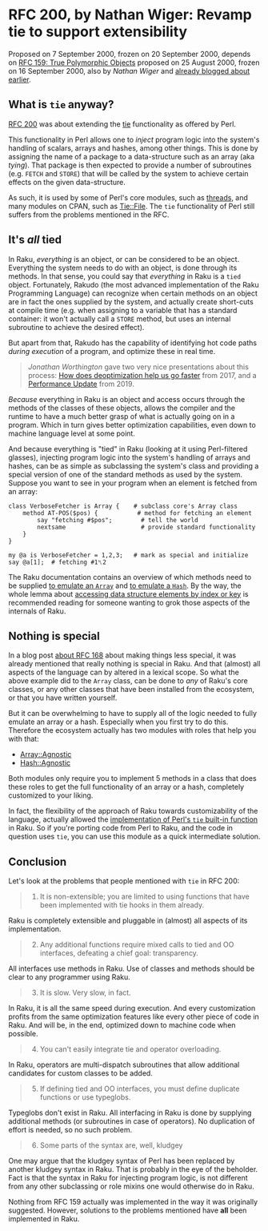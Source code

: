 # RFC 200, by Nathan Wiger: Revamp tie to support extensibility

Proposed on 7 September 2000, frozen on 20 September 2000, depends on
[RFC 159: True Polymorphic Objects](https://raku.org/archive/rfc/159.html)
proposed on 25 August 2000, frozen on 16 September 2000, also by *Nathan Wiger*
and [already blogged about earlier](https://raku-advent.blog/2020/08/17/rfc-159-by-nathan-wiger-true-polymorphic-objects/).

## What is `tie` anyway?

[RFC 200](https://raku.org/archive/rfc/200.html) was about extending the
[tie](https://perldoc.perl.org/5.32.0//functions/tie.html) functionality
as offered by Perl.

This functionality in Perl allows one to *inject* program logic into the
system's handling of scalars, arrays and hashes, among other things.  This
is done by assigning the name of a package to a data-structure such as an
array (aka *tying*).  That package is then expected to provide a number of
subroutines (e.g. `FETCH` and `STORE`) that will be called by the system
to achieve certain effects on the given data-structure.

As such, it is used by some of Perl's core modules, such as
[threads](https://perldoc.perl.org/5.32.0/threads.html), and many
modules on CPAN, such as [Tie::File](https://metacpan.org/pod/Tie::File).
The `tie` functionality of Perl still suffers from the problems mentioned
in the RFC.

## It's *all* tied

In Raku, *everything* is an object, or can be considered to be an object.
Everything the system needs to do with an object, is done through its
methods.  In that sense, you could say that *everything* in Raku is a
`tied` object.  Fortunately, Rakudo (the most advanced implementation of
the Raku Programming Language) can recognize when certain methods on an
object are in fact the ones supplied by the system, and actually
create short-cuts at compile time (e.g. when assigning to a variable
that has a standard container: it won't actually call a `STORE` method,
but uses an internal subroutine to achieve the desired effect).

But apart from that, Rakudo has the capability of identifying hot code
paths *during execution* of a program, and optimize these in real time.
> *Jonathan Worthington* gave two very nice presentations about this
process: [How does deoptimization help us go faster](http://jnthn.net/papers/2017-spw-deopt.pdf)
from 2017, and a [Performance Update](http://jnthn.net/papers/2019-perlcon-performance.pdf)
from 2019.

*Because* everything in Raku is an object and access occurs through
the methods of the classes of these objects, allows the compiler and
the runtime to have a much better grasp of what is actually going on
in a program.  Which in turn gives better optimization capabilities,
even down to machine language level at some point.

And because everything is "tied" in Raku (looking at it using
Perl-filtered glasses), injecting program logic into the system's
handling of arrays and hashes, can be as simple as subclassing the
system's class and providing a special version of one of the standard
methods as used by the system.  Suppose you want to see in your program
when an element is fetched from an array:

    class VerboseFetcher is Array {    # subclass core's Array class
        method AT-POS($pos) {           # method for fetching an element
            say "fetching #$pos";        # tell the world
            nextsame                     # provide standard functionality
        }
    }
    
    my @a is VerboseFetcher = 1,2,3;   # mark as special and initialize
    say @a[1];  # fetching #1␤2

The Raku documentation contains an overview of which methods need to be
supplied [to emulate an `Array`](https://docs.raku.org/language/subscripts#Methods_to_implement_for_positional_subscripting)
and [to emulate a `Hash`](https://docs.raku.org/language/subscripts#Methods_to_implement_for_associative_subscripting).
By the way, the whole lemma about
[accessing data structure elements by index or key](https://docs.raku.org/language/subscripts)
is recommended reading for someone wanting to grok those aspects of the
internals of Raku.

## Nothing is special

In a blog post [about RFC 168](https://raku-advent.blog/2020/08/07/rfc-168-by-johan-vromans-built-in-functions-should-be-functions/)
about making things less special, it was already mentioned that really
nothing is special in Raku.  And that (almost) all aspects of the language
can by altered in a lexical scope.  So what the above example did to the
`Array` class, can be done to *any* of Raku's core classes, or any other
classes that have been installed from the ecosystem, or that you have
written yourself.

But it can be overwhelming to have to supply all of the logic needed to
fully emulate an array or a hash.  Especially when you first try to do
this.  Therefore the ecosystem actually has two modules with roles
that help you with that:

- [Array::Agnostic](https://modules.raku.org/dist/Array::Agnostic)
- [Hash::Agnostic](https://modules.raku.org/dist/Hash::Agnostic)

Both modules only require you to implement 5 methods in a class that
does these roles to get the full functionality of an array or a
hash, completely customized to your liking.

In fact, the flexibility of the approach of Raku towards customizability
of the language, actually allowed the
[implementation of Perl's `tie` built-in function](https://modules.raku.org/dist/P5tie)
in Raku.  So if you're porting code from Perl to Raku, and the code in
question uses `tie`, you can use this module as a quick intermediate
solution.

## Conclusion

Let's look at the problems that people mentioned with `tie` in RFC 200:

> 1. It is non-extensible; you are limited to using functions that have been implemented with tie hooks in them already.

Raku is completely extensible and pluggable in (almost) all aspects of
its implementation.

> 2. Any additional functions require mixed calls to tied and OO interfaces, defeating a chief goal: transparency.

All interfaces use methods in Raku.  Use of classes and methods should
be clear to any programmer using Raku.

> 3. It is slow. Very slow, in fact.

In Raku, it is all the same speed during execution.  And every
customization profits from the same optimization features like every
other piece of code in Raku.  And will be, in the end, optimized down
to machine code when possible.

> 4. You can't easily integrate tie and operator overloading.

In Raku, operators are multi-dispatch subroutines that allow additional
candidates for custom classes to be added.

> 5. If defining tied and OO interfaces, you must define duplicate functions or use typeglobs.

Typeglobs don't exist in Raku.  All interfacing in Raku is done by
supplying additional methods (or subroutines in case of operators).
No duplication of effort is needed, so no such problem.

> 6. Some parts of the syntax are, well, kludgey

One may argue that the kludgey syntax of Perl has been replaced by
another kludgey syntax in Raku.  That is probably in the eye of the
beholder.  Fact is that the syntax in Raku for injecting program
logic, is not different from any other subclassing or role mixins
one would otherwise do in Raku.

Nothing from RFC 159 actually was implemented in the way it was
originally suggested.  However, solutions to the problems mentioned
have **all** been implemented in Raku.

